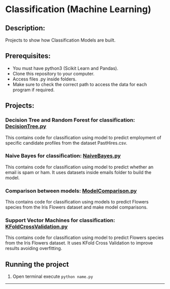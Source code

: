 # Classification (Machine Learning)

## Description: 
Projects to show how Classification Models are built.

## Prerequisites:
- You must have python3 (Scikit Learn and Pandas).
- Clone this repository to your computer.
- Access files .py inside folders.
- Make sure to check the correct path to access the data for each program if required.

## Projects:

### Decision Tree and Random Forest for classification: [DecisionTree.py](https://github.com/markikojr/DataScience/blob/master/classification/DecisionTree.py)  
This contains code for classification using model to predict employment of specific candidate profiles from the dataset PastHires.csv.

### Naive Bayes for classification: [NaiveBayes.py](https://github.com/markikojr/DataScience/blob/master/classification/NaiveBayes.py)  
This contains code for classification using model to predict whether an email is spam or ham. It uses datasets inside emails folder to build the model.

### Comparison between models: [ModelComparison.py](https://github.com/markikojr/DataScience/blob/master/classification/ModelComparison.py) 
This contains code for classification using models to predict Flowers species from the Iris Flowers dataset and make model comparisons.

### Support Vector Machines for classification: [KFoldCrossValidation.py](https://github.com/markikojr/DataScience/blob/master/classification/KFoldCrossValidation.py) 
This contains code for classification using model to predict Flowers species from the Iris Flowers dataset. It uses KFold Cross Validation to improve results avoiding overfitting.

## Running the project
1) Open terminal execute `python name.py`

----------------------------
